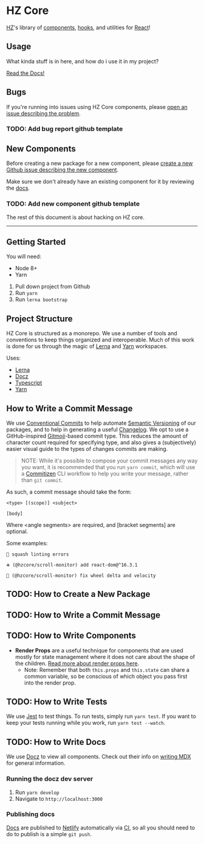 # HZ Core

[HZ]'s library of [components], [hooks], and utilities for [React]!

## Usage

What kinda stuff is in here, and how do i use it in my project?

[Read the Docs!][docs]

## Bugs

If you're running into issues using HZ Core components,
please [open an issue describing the problem][issues].

### TODO: Add bug report github template

## New Components

Before creating a new package for a new component, please
[create a new Github issue describing the new component][issues].

Make sure we don't already have an existing component for it
by reviewing the [docs].

### TODO: Add new component github template

The rest of this document is about hacking on HZ core.

---

## Getting Started

You will need:

-   Node 8+
-   Yarn

1. Pull down project from Github
2. Run `yarn`
3. Run `lerna bootstrap`

## Project Structure

HZ Core is structured as a monorepo. We use a number of tools and conventions
to keep things organized and interoperable. Much of this work is done for us
through the magic of [Lerna] and [Yarn] workspaces.

Uses:

-   [Lerna]
-   [Docz]
-   [Typescript]
-   [Yarn]

## How to Write a Commit Message

We use [Conventional Commits] to help automate [Semantic Versioning][semver]
of our packages, and to help in generating a useful [Changelog]. We opt to use
a GitHub-inspired [Gitmoji]-based commit type. This reduces the amount of
character count required for specifying type, and also gives a (subjectively)
easier visual guide to the types of changes commits are making.

> NOTE: While it's possible to compose your commit messages any way you want,
> it is recommended that you run `yarn commit`, which will use a [Commitizen]
> CLI workflow to help you write your message, rather than `git commit`.

As such, a commit message should take the form:

```
<type> [(scope)] <subject>

[body]
```

Where \<angle segments\> are required,
and [bracket segments] are optional.

Some examples:

`🚨 squash linting errors`

`➕ (@hzcore/scroll-monitor) add react-dom@^16.3.1`

`🐛 (@hzcore/scroll-monitor) fix wheel delta and velocity`

## TODO: How to Create a New Package

## TODO: How to Write a Commit Message

## TODO: How to Write Components

-   **Render Props** are a useful technique for components that are used mostly
    for state management where it does not care about the shape of the children.
    [Read more about render props here][render props].
    -   Note: Remember that both `this.props` and `this.state`
        can share a common variable, so be conscious of which
        object you pass first into the render prop.

## TODO: How to Write Tests

We use [Jest] to test things. To run tests, simply run `yarn test`.
If you want to keep your tests running while you work, run `yarn test --watch`.

## TODO: How to Write Docs

We use [Docz] to view all components. Check out their info on
[writing MDX](https://www.docz.site/docs/writing-mdx) for general information.

### Running the docz dev server

1. Run `yarn develop`
2. Navigate to `http://localhost:3000`

### Publishing docs

[Docs] are published to [Netlify] automatically via [CI],
so all you should need to do to publish is a simple `git push`.

[hz]: https://hzdg.com
[react]: https://reactjs.org
[components]: https://reactjs.org/docs/components-and-props.html
[render props]: https://reactjs.org/docs/render-props.html
[hooks]: https://reactjs.org/docs/hooks-intro.html
[docs]: https://hz-core.netlify.com/
[lerna]: https://github.com/lerna/lerna
[docz]: https://www.docz.site/
[typescript]: https://www.typescriptlang.org/
[yarn]: https://yarnpkg.com/en/
[semver]: https://semver.org
[netlify]: https://app.netlify.com/sites/hz-core/overview
[ci]: https://circleci.com/gh/hzdg/hz-core
[issues]: https://github.com/hzdg/hz-core/issues
[jest]: https://jestjs.io/
[conventional commits]: https://www.conventionalcommits.org/
[commitizen]: http://commitizen.github.io/cz-cli/
[gitmoji]: https://gitmoji.carloscuesta.me/
[changelog]: https://keepachangelog.com/
